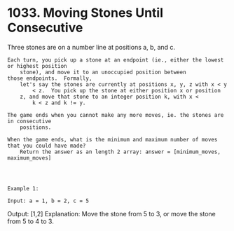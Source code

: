 # 1033. Moving Stones Until Consecutive

Three stones are on a number line at positions a, b, and
        c.

    Each turn, you pick up a stone at an endpoint (ie., either the lowest or highest position
        stone), and move it to an unoccupied position between those endpoints.  Formally,
        let's say the stones are currently at positions x, y, z with x < y
            < z.  You pick up the stone at either position x or position
        z, and move that stone to an integer position k, with x <
            k < z and k != y.

    The game ends when you cannot make any more moves, ie. the stones are in consecutive
        positions.

    When the game ends, what is the minimum and maximum number of moves that you could have made? 
        Return the answer as an length 2 array: answer = [minimum_moves, maximum_moves]
    

     

    Example 1:

    Input: a = 1, b = 2, c = 5
Output: [1,2]
Explanation: Move the stone from 5 to 3, or move the stone from 5 to 4 to 3.
